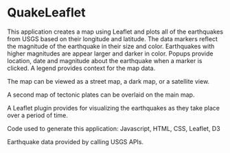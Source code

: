 # QuakeLeaflet
This application creates a map using Leaflet and plots all of the earthquakes from USGS based on their longitude and latitude.
The data markers reflect the magnitude of the earthquake in their size and color. Earthquakes with higher magnitudes are appear larger and darker in color.
Popups provide location, date and magnitude about the earthquake when a marker is clicked.
A legend provides context for the map data.

The map can be viewed as a street map, a dark map, or a satellite view.

A second map of tectonic plates can be overlaid on the main map.

A Leaflet plugin provides for visualizing the earthquakes as they take place over a period of time.

Code used to generate this application:
Javascript, HTML, CSS, Leaflet, D3

Earthquake data provided by calling USGS APIs.

